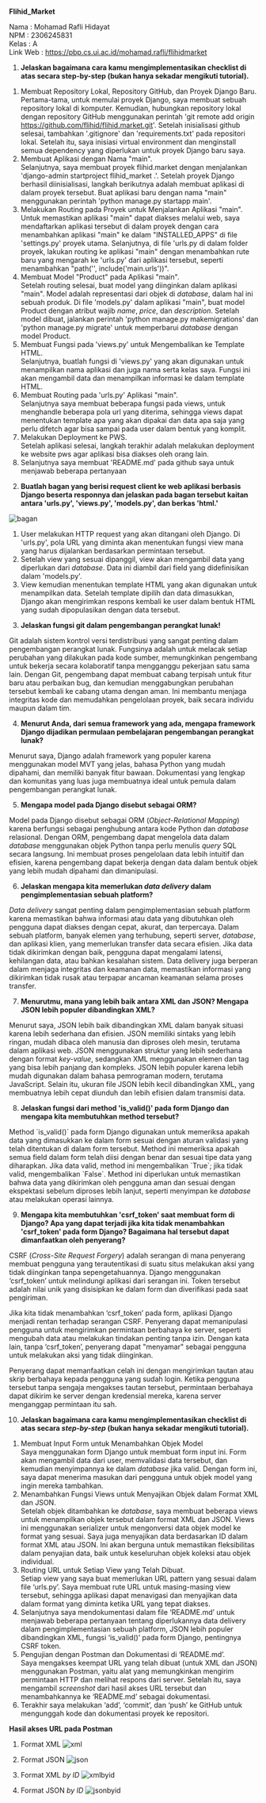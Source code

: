**Flihid\_Market**

Nama : Mohamad Rafli Hidayat  
NPM : 2306245831  
Kelas : A  
Link Web : https://pbp.cs.ui.ac.id/mohamad.rafli/flihidmarket 

1. **Jelaskan bagaimana cara kamu mengimplementasikan checklist di atas secara step-by-step (bukan hanya sekadar mengikuti tutorial).**   
1) Membuat Repository Lokal, Repository GitHub, dan Proyek Django Baru.  
   Pertama-tama, untuk memulai proyek Django, saya membuat sebuah repository lokal di komputer. Kemudian, hubungkan repository lokal dengan repository GitHub menggunakan perintah 'git remote add origin https://github.com/flihid/flihid.market.git'. Setelah inisialisasi github selesai, tambahkan '.gitignore' dan 'requirements.txt' pada repositori lokal. Setelah itu, saya inisiasi virtual environment dan menginstall semua dependency yang diperlukan untuk proyek Django baru saya.  
2) Membuat Aplikasi dengan Nama "main".  
   Selanjutnya, saya membuat proyek flihid.market dengan menjalankan 'django-admin startproject flihid\_market .'. Setelah proyek Django berhasil diinisialisasi, langkah berikutnya adalah membuat aplikasi di dalam proyek tersebut. Buat aplikasi baru dengan nama "main" menggunakan perintah 'python manage.py startapp main'.  
3) Melakukan Routing pada Proyek untuk Menjalankan Aplikasi "main".  
   Untuk memastikan aplikasi "main" dapat diakses melalui web, saya mendaftarkan aplikasi tersebut di dalam proyek dengan cara menambahkan aplikasi "main" ke dalam "INSTALLED\_APPS" di file 'settings.py' proyek utama. Selanjutnya, di file 'urls.py di dalam folder proyek, lakukan routing ke aplikasi "main" dengan menambahkan rute baru yang mengarah ke 'urls.py' dari aplikasi tersebut, seperti menambahkan "path('', include('main.urls'))".  
4) Membuat Model "Product" pada Aplikasi "main".  
   Setelah routing selesai, buat model yang diinginkan dalam aplikasi "main". Model adalah representasi dari objek di *database*, dalam hal ini sebuah produk. Di file 'models.py' dalam aplikasi "main", buat model Product dengan atribut wajib *name*, *price*, dan *description*. Setelah model dibuat, jalankan perintah 'python manage.py makemigrations' dan 'python manage.py migrate' untuk memperbarui *database* dengan model Product.  
5) Membuat Fungsi pada 'views.py' untuk Mengembalikan ke Template HTML.  
   Selanjutnya, buatlah fungsi di 'views.py' yang akan digunakan untuk menampilkan nama aplikasi dan juga nama serta kelas saya. Fungsi ini akan mengambil data dan menampilkan informasi ke dalam template HTML.  
6) Membuat Routing pada 'urls.py' Aplikasi "main".  
   Selanjutnya saya membuat beberapa fungsi pada views, untuk menghandle beberapa pola url yang diterima, sehingga views dapat menentukan template apa yang akan dipakai dan data apa saja yang perlu difetch agar bisa sampai pada user dalam bentuk yang komplit.  
7) Melakukan Deployment ke PWS.  
   Setelah aplikasi selesai, langkah terakhir adalah melakukan deployment ke website pws agar aplikasi bisa diakses oleh orang lain.  
8) Selanjutnya saya membuat 'README.md' pada github saya untuk menjawab beberapa pertanyaan

2. **Buatlah bagan yang berisi request client ke web aplikasi berbasis Django beserta responnya dan jelaskan pada bagan tersebut kaitan antara 'urls.py', 'views.py', 'models.py', dan berkas 'html.'**

![bagan](https://github.com/user-attachments/assets/ebedf5f5-df79-4fdf-8621-edbad2f9f5da)

1) User melakukan HTTP request yang akan ditangani oleh Django. Di 'urls.py', pola URL yang diminta akan menentukan fungsi view mana yang harus dijalankan berdasarkan permintaan tersebut.  
2) Setelah view yang sesuai dipanggil, view akan mengambil data yang diperlukan dari *database*. Data ini diambil dari field yang didefinisikan dalam 'models.py'.  
3) View kemudian menentukan template HTML yang akan digunakan untuk menampilkan data. Setelah template dipilih dan data dimasukkan, Django akan mengirimkan respons kembali ke user dalam bentuk HTML yang sudah dipopulasikan dengan data tersebut.

3. **Jelaskan fungsi git dalam pengembangan perangkat lunak\!**

Git adalah sistem kontrol versi terdistribusi yang sangat penting dalam pengembangan perangkat lunak. Fungsinya adalah untuk melacak setiap perubahan yang dilakukan pada kode sumber, memungkinkan pengembang untuk bekerja secara kolaboratif tanpa mengganggu pekerjaan satu sama lain. Dengan Git, pengembang dapat membuat cabang terpisah untuk fitur baru atau perbaikan bug, dan kemudian menggabungkan perubahan tersebut kembali ke cabang utama dengan aman. Ini membantu menjaga integritas kode dan memudahkan pengelolaan proyek, baik secara individu maupun dalam tim.

4. **Menurut Anda, dari semua framework yang ada, mengapa framework Django dijadikan permulaan pembelajaran pengembangan perangkat lunak?**

Menurut saya, Django adalah framework yang populer karena menggunakan model MVT yang jelas, bahasa Python yang mudah dipahami, dan memiliki banyak fitur bawaan. Dokumentasi yang lengkap dan komunitas yang luas juga membuatnya ideal untuk pemula dalam pengembangan perangkat lunak.

5. **Mengapa model pada Django disebut sebagai ORM?**

Model pada Django disebut sebagai ORM (*Object-Relational Mapping*) karena berfungsi sebagai penghubung antara kode Python dan *database* relasional. Dengan ORM, pengembang dapat mengelola data dalam *database* menggunakan objek Python tanpa perlu menulis *query* SQL secara langsung. Ini membuat proses pengelolaan data lebih intuitif dan efisien, karena pengembang dapat bekerja dengan data dalam bentuk objek yang lebih mudah dipahami dan dimanipulasi.

6. **Jelaskan mengapa kita memerlukan *data delivery* dalam pengimplementasian sebuah platform?**

*Data delivery* sangat penting dalam pengimplementasian sebuah platform karena memastikan bahwa informasi atau data yang dibutuhkan oleh pengguna dapat diakses dengan cepat, akurat, dan terpercaya. Dalam sebuah platform, banyak elemen yang terhubung, seperti server, *database*, dan aplikasi klien, yang memerlukan transfer data secara efisien. Jika data tidak dikirimkan dengan baik, pengguna dapat mengalami latensi, kehilangan data, atau bahkan kesalahan sistem. Data delivery juga berperan dalam menjaga integritas dan keamanan data, memastikan informasi yang dikirimkan tidak rusak atau terpapar ancaman keamanan selama proses transfer.

7. **Menurutmu, mana yang lebih baik antara XML dan JSON? Mengapa JSON lebih populer dibandingkan XML?**

Menurut saya, JSON lebih baik dibandingkan XML dalam banyak situasi karena lebih sederhana dan efisien. JSON memiliki sintaks yang lebih ringan, mudah dibaca oleh manusia dan diproses oleh mesin, terutama dalam aplikasi web. JSON menggunakan struktur yang lebih sederhana dengan format *key-value*, sedangkan XML menggunakan elemen dan tag yang bisa lebih panjang dan kompleks. JSON lebih populer karena lebih mudah digunakan dalam bahasa pemrograman modern, terutama JavaScript. Selain itu, ukuran file JSON lebih kecil dibandingkan XML, yang membuatnya lebih cepat diunduh dan lebih efisien dalam transmisi data.

8. **Jelaskan fungsi dari method 'is\_valid()' pada form Django dan mengapa kita membutuhkan method tersebut?**

Method \`is\_valid()\` pada form Django digunakan untuk memeriksa apakah data yang dimasukkan ke dalam form sesuai dengan aturan validasi yang telah ditentukan di dalam form tersebut. Method ini memeriksa apakah semua field dalam form telah diisi dengan benar dan sesuai tipe data yang diharapkan. Jika data valid, method ini mengembalikan \`True\`; jika tidak valid, mengembalikan \`False\`. Method ini diperlukan untuk memastikan bahwa data yang dikirimkan oleh pengguna aman dan sesuai dengan ekspektasi sebelum diproses lebih lanjut, seperti menyimpan ke *database* atau melakukan operasi lainnya.

9. **Mengapa kita membutuhkan 'csrf\_token' saat membuat form di Django? Apa yang dapat terjadi jika kita tidak menambahkan 'csrf\_token' pada form Django? Bagaimana hal tersebut dapat dimanfaatkan oleh penyerang?**

CSRF (*Cross-Site Request Forgery*) adalah serangan di mana penyerang membuat pengguna yang terautentikasi di suatu situs melakukan aksi yang tidak diinginkan tanpa sepengetahuannya. Django menggunakan ‘csrf\_token’ untuk melindungi aplikasi dari serangan ini. Token tersebut adalah nilai unik yang disisipkan ke dalam form dan diverifikasi pada saat pengiriman.

Jika kita tidak menambahkan ‘csrf\_token’ pada form, aplikasi Django menjadi rentan terhadap serangan CSRF. Penyerang dapat memanipulasi pengguna untuk mengirimkan permintaan berbahaya ke server, seperti mengubah data atau melakukan tindakan penting tanpa izin. Dengan kata lain, tanpa ‘csrf\_token’, penyerang dapat "menyamar" sebagai pengguna untuk melakukan aksi yang tidak diinginkan.

Penyerang dapat memanfaatkan celah ini dengan mengirimkan tautan atau skrip berbahaya kepada pengguna yang sudah login. Ketika pengguna tersebut tanpa sengaja mengakses tautan tersebut, permintaan berbahaya dapat dikirim ke server dengan kredensial mereka, karena server menganggap permintaan itu sah.

10. **Jelaskan bagaimana cara kamu mengimplementasikan checklist di atas secara *step-by-step* (bukan hanya sekadar mengikuti tutorial).**  
1) Membuat Input Form untuk Menambahkan Objek Model  
   Saya menggunakan form Django untuk membuat form input ini. Form akan mengambil data dari user, memvalidasi data tersebut, dan kemudian menyimpannya ke dalam *database* jika valid. Dengan form ini, saya dapat menerima masukan dari pengguna untuk objek model yang ingin mereka tambahkan.  
2) Menambahkan Fungsi Views untuk Menyajikan Objek dalam Format XML dan JSON.  
   Setelah objek ditambahkan ke *database*, saya membuat beberapa views untuk menampilkan objek tersebut dalam format XML dan JSON. Views ini menggunakan serializer untuk mengonversi data objek model ke format yang sesuai. Saya juga menyajikan data berdasarkan ID dalam format XML atau JSON. Ini akan berguna untuk memastikan fleksibilitas dalam penyajian data, baik untuk keseluruhan objek koleksi atau objek individual.  
3) Routing URL untuk Setiap View yang Telah Dibuat.  
   Setiap view yang saya buat memerlukan URL pattern yang sesuai dalam file ‘urls.py’. Saya membuat rute URL untuk masing-masing view tersebut, sehingga aplikasi dapat menavigasi dan menyajikan data dalam format yang diminta ketika URL yang tepat diakses.   
4) Selanjutnya saya mendokumentasi dalam file ‘README.md’ untuk menjawab beberapa pertanyaan tentang diperlukannya data delivery dalam pengimplementasian sebuah platform, JSON lebih populer dibandingkan XML, fungsi ‘is\_valid()’ pada form Django, pentingnya CSRF token.  
5) Pengujian dengan Postman dan Dokumentasi di ‘README.md’.  
   Saya mengakses keempat URL yang telah dibuat (untuk XML dan JSON) menggunakan Postman, yaitu alat yang memungkinkan mengirim permintaan HTTP dan melihat respons dari server. Setelah itu, saya mengambil *screenshot* dari hasil akses URL tersebut dan menambahkannya ke ‘README.md’ sebagai dokumentasi.  
6) Terakhir saya melakukan ‘add’, ‘commit’, dan ‘push’ ke GitHub untuk mengunggah kode dan dokumentasi proyek ke repositori.

**Hasil akses URL pada Postman**

1. Format XML
![xml](https://github.com/user-attachments/assets/1e912408-03e3-4426-b91e-36c5ef2ed198)

2. Format JSON
![json](https://github.com/user-attachments/assets/c5e90035-287b-48eb-b028-d8de665f725f)

3. Format  XML *by ID*
![xmlbyid](https://github.com/user-attachments/assets/104249e0-3afc-4f8e-8e47-c980c15d920d)

4. Format  JSON *by ID*
![jsonbyid](https://github.com/user-attachments/assets/49d3f9fd-a451-407b-87f7-4dcd006ace00)
